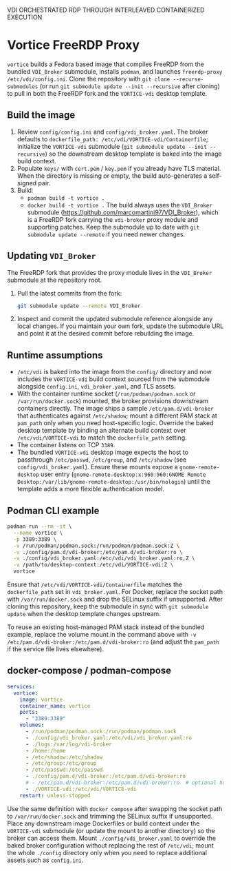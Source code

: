 VDI ORCHESTRATED RDP THROUGH INTERLEAVED CONTAINERIZED EXECUTION

# Vortice FreeRDP Proxy

`vortice` builds a Fedora based image that compiles FreeRDP from the bundled `VDI_Broker` submodule, installs `podman`, and launches `freerdp-proxy /etc/vdi/config.ini`. Clone the repository with `git clone --recurse-submodules` (or run `git submodule update --init --recursive` after cloning) to pull in both the FreeRDP fork and the `VORTICE-vdi` desktop template.

## Build the image
1. Review `config/config.ini` and `config/vdi_broker.yaml`. The broker defaults to `dockerfile_path: /etc/vdi/VORTICE-vdi/Containerfile`; initialize the `VORTICE-vdi` submodule (`git submodule update --init --recursive`) so the downstream desktop template is baked into the image build context.
2. Populate `keys/` with `cert.pem` / `key.pem` if you already have TLS material. When the directory is missing or empty, the build auto-generates a self-signed pair.
3. Build:
   - `podman build -t vortice .`
   - `docker build -t vortice .`
   The build always uses the `VDI_Broker` submodule (https://github.com/marcomartini97/VDI_Broker), which is a FreeRDP fork carrying the `vdi-broker` proxy module and supporting patches. Keep the submodule up to date with `git submodule update --remote` if you need newer changes.

## Updating `VDI_Broker`
The FreeRDP fork that provides the proxy module lives in the `VDI_Broker` submodule at the repository root.
1. Pull the latest commits from the fork:
   ```bash
   git submodule update --remote VDI_Broker
   ```
2. Inspect and commit the updated submodule reference alongside any local changes. If you maintain your own fork, update the submodule URL and point it at the desired commit before rebuilding the image.

## Runtime assumptions
- `/etc/vdi` is baked into the image from the `config/` directory and now includes the `VORTICE-vdi` build context sourced from the submodule alongside `config.ini`, `vdi_broker.yaml`, and TLS assets.
- With the container runtime socket (`/run/podman/podman.sock` or `/var/run/docker.sock`) mounted, the broker provisions downstream containers directly. The image ships a sample `/etc/pam.d/vdi-broker` that authenticates against `/etc/shadow`; mount a different PAM stack at `pam_path` only when you need host-specific logic. Override the baked desktop template by binding an alternate build context over `/etc/vdi/VORTICE-vdi` to match the `dockerfile_path` setting.
- The container listens on TCP `3389`.
- The bundled `VORTICE-vdi` desktop image expects the host to passthrough `/etc/passwd`, `/etc/group`, and `/etc/shadow` (see `config/vdi_broker.yaml`). Ensure these mounts expose a `gnome-remote-desktop` user entry (`gnome-remote-desktop:x:960:960:GNOME Remote Desktop:/var/lib/gnome-remote-desktop:/usr/bin/nologin`) until the template adds a more flexible authentication model.

## Podman CLI example
```bash
podman run --rm -it \
  --name vortice \
  -p 3389:3389 \
  -v /run/podman/podman.sock:/run/podman/podman.sock:Z \
  -v ./config/pam.d/vdi-broker:/etc/pam.d/vdi-broker:ro \
  -v ./config/vdi_broker.yaml:/etc/vdi/vdi_broker.yaml:ro,Z \
  -v /path/to/desktop-context:/etc/vdi/VORTICE-vdi:Z \
  vortice
```
Ensure that `/etc/vdi/VORTICE-vdi/Containerfile` matches the `dockerfile_path` set in `vdi_broker.yaml`. For Docker, replace the socket path with `/var/run/docker.sock` and drop the SELinux suffix if unsupported. After cloning this repository, keep the submodule in sync with `git submodule update` when the desktop template changes upstream.

To reuse an existing host-managed PAM stack instead of the bundled example, replace the volume mount in the command above with `-v /etc/pam.d/vdi-broker:/etc/pam.d/vdi-broker:ro` (and adjust the `pam_path` if the service file lives elsewhere).

## docker-compose / podman-compose
```yaml
services:
  vortice:
    image: vortice
    container_name: vortice
    ports:
      - "3389:3389"
    volumes:
      - /run/podman/podman.sock:/run/podman/podman.sock
      - ./config/vdi_broker.yaml:/etc/vdi/vdi_broker.yaml:ro
      - ./logs:/var/log/vdi-broker
      - /home:/home
      - /etc/shadow:/etc/shadow
      - /etc/group:/etc/group
      - /etc/passwd:/etc/passwd
      - ./config/pam.d/vdi-broker:/etc/pam.d/vdi-broker:ro
      # - /etc/pam.d/vdi-broker:/etc/pam.d/vdi-broker:ro  # optional host passthrough
      - ./VORTICE-vdi:/etc/vdi/VORTICE-vdi
    restart: unless-stopped
```
Use the same definition with `docker compose` after swapping the socket path to `/var/run/docker.sock` and trimming the SELinux suffix if unsupported. Place any downstream image Dockerfiles or build context under the `VORTICE-vdi` submodule (or update the mount to another directory) so the broker can access them. Mount `./config/vdi_broker.yaml` to override the baked broker configuration without replacing the rest of `/etc/vdi`; mount the whole `./config` directory only when you need to replace additional assets such as `config.ini`.
